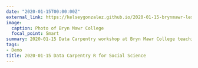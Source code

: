 ```yaml
---
date: "2020-01-15T00:00:00Z"
external_link: https://kelseygonzalez.github.io/2020-01-15-brynmawr-lessons/
image:
  caption: Photo of Bryn Mawr College
  focal_point: Smart
summary: 2020-01-15 Data Carpentry workshop at Bryn Mawr College teaching the R for Social Science workshop
tags:
- Demo
title: 2020-01-15 Data Carpentry R for Social Science
---
```

